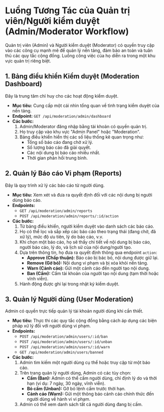 # Luồng Tương Tác của Quản trị viên/Người kiểm duyệt (Admin/Moderator Workflow)

Quản trị viên (Admin) và Người kiểm duyệt (Moderator) có quyền truy cập vào các công cụ mạnh mẽ để quản lý nền tảng, đảm bảo an toàn và tuân thủ các quy tắc cộng đồng. Luồng công việc của họ diễn ra trong một khu vực quản trị riêng biệt.

## 1. Bảng điều khiển Kiểm duyệt (Moderation Dashboard)

Đây là trung tâm chỉ huy cho các hoạt động kiểm duyệt.

- **Mục tiêu:** Cung cấp một cái nhìn tổng quan về tình trạng kiểm duyệt của nền tảng.
- **Endpoint:** `GET /api/moderation/admin/dashboard`
- **Các bước:**
  1. Admin/Moderator đăng nhập bằng tài khoản có quyền quản trị.
  2. Họ truy cập vào khu vực "Admin Panel" hoặc "Moderation".
  3. Bảng điều khiển hiển thị các số liệu thống kê quan trọng như:
     - Tổng số báo cáo đang chờ xử lý.
     - Số lượng báo cáo đã giải quyết.
     - Các nội dung bị báo cáo nhiều nhất.
     - Thời gian phản hồi trung bình.

## 2. Quản lý Báo cáo Vi phạm (Reports)

Đây là quy trình xử lý các báo cáo từ người dùng.

- **Mục tiêu:** Xem xét và đưa ra quyết định đối với các nội dung bị người dùng báo cáo.
- **Endpoints:**
  - `GET /api/moderation/admin/reports`
  - `POST /api/moderation/admin/reports/:id/action`
- **Các bước:**
  1. Từ bảng điều khiển, người kiểm duyệt vào danh sách các báo cáo.
  2. Họ có thể lọc và sắp xếp các báo cáo theo trạng thái (đang chờ, đã xử lý), mức độ ưu tiên, lý do báo cáo, v.v.
  3. Khi chọn một báo cáo, họ sẽ thấy chi tiết về nội dung bị báo cáo, người báo cáo, lý do, và lịch sử của nội dung/người tạo.
  4. Dựa trên thông tin, họ đưa ra quyết định thông qua endpoint `action`:
     - **Approve (Chấp thuận):** Báo cáo bị bác bỏ, nội dung được giữ lại.
     - **Remove (Gỡ bỏ):** Nội dung vi phạm và bị xóa khỏi nền tảng.
     - **Warn (Cảnh cáo):** Gửi một cảnh cáo đến người tạo nội dung.
     - **Ban (Cấm):** Cấm tài khoản của người tạo nội dung (tạm thời hoặc vĩnh viễn).
  5. Hành động được ghi lại trong nhật ký kiểm duyệt.

## 3. Quản lý Người dùng (User Moderation)

Admin có quyền trực tiếp quản lý tài khoản người dùng khi cần thiết.

- **Mục tiêu:** Thực thi các quy tắc cộng đồng bằng cách áp dụng các biện pháp xử lý đối với người dùng vi phạm.
- **Endpoints:**
  - `POST /api/moderation/admin/users/:id/ban`
  - `POST /api/moderation/admin/users/:id/unban`
  - `POST /api/moderation/admin/users/:id/warn`
  - `GET /api/moderation/admin/users/banned`
- **Các bước:**
  1. Admin tìm kiếm một người dùng cụ thể hoặc truy cập từ một báo cáo.
  2. Trên trang quản lý người dùng, Admin có các tùy chọn:
     - **Cấm (Ban):** Admin có thể cấm người dùng, chỉ định lý do và thời hạn (ví dụ: 7 ngày, 30 ngày, vĩnh viễn).
     - **Bỏ cấm (Unban):** Gỡ bỏ lệnh cấm trước thời hạn.
     - **Cảnh cáo (Warn):** Gửi một thông báo cảnh cáo chính thức đến người dùng về hành vi vi phạm.
  3. Admin có thể xem danh sách tất cả người dùng đang bị cấm.
